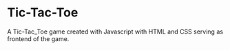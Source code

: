 # Tic-Tac-Toe
A Tic-Tac_Toe game created with Javascript with HTML and CSS serving as frontend of the game.
